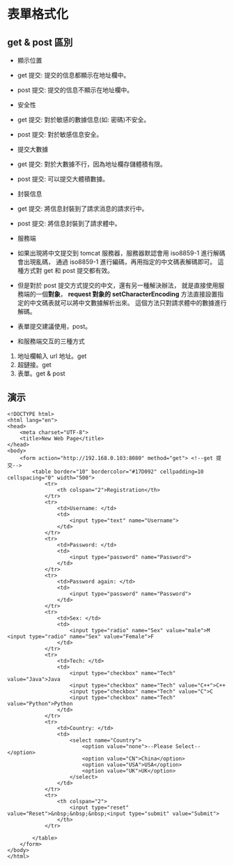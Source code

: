 # 表單格式化

## get & post 區別
- 顯示位置
 - get 提交: 提交的信息都顯示在地址欄中。
 - post 提交: 提交的信息不顯示在地址欄中。
- 安全性
 - get 提交: 對於敏感的數據信息(如: 密碼)不安全。
 - post 提交: 對於敏感信息安全。
- 提交大數據
 - get 提交: 對於大數據不行，因為地址欄存儲體積有限。
 - post 提交: 可以提交大體積數據。
- 封裝信息
 - get 提交: 將信息封裝到了請求消息的請求行中。
 - post 提交: 將信息封裝到了請求體中。
- 服務端
 - 如果出現將中文提交到 tomcat 服務器，服務器默認會用 iso8859-1 進行解碼會出現亂碼，
 通過 iso8859-1 進行編碼，再用指定的中文碼表解碼即可。
 這種方式對 get 和 post 提交都有效。
 - 但是對於 post 提交方式提交的中文，還有另一種解決辦法，
 就是直接使用服務端的一個**對象**，
 **request 對象的 setCharacterEncoding** 方法直接設置指定的中文碼表就可以將中文數據解析出來。
 這個方法只對請求體中的數據進行解碼。
 - 表單提交建議使用，post。

- 和服務端交互的三種方式
1. 地址欄輸入 url 地址。get
2. 超鏈接。get
3. 表單。get & post

## 演示
```
<!DOCTYPE html>
<html lang="en">
<head>
	<meta charset="UTF-8">
	<title>New Web Page</title>
</head>
<body>
	<form action="http://192.168.0.103:8080" method="get"> <!--get 提交-->
		<table border="10" bordercolor="#17D092" cellpadding=10 cellspacing="0" width="500">
			<tr>
				<th colspan="2">Registration</th>
			</tr>
			<tr>
				<td>Username: </td>
				<td>
					<input type="text" name="Username">
				</td>
			</tr>
			<tr>
				<td>Password: </td>
				<td>
					<input type="password" name="Password">
				</td>
			</tr>
			<tr>
				<td>Password again: </td>
				<td>
					<input type="password" name="Password">
				</td>
			</tr>
			<tr>
				<td>Sex: </td>
				<td>
					<input type="radio" name="Sex" value="male">M <input type="radio" name="Sex" value="Female">F
				</td>
			</tr>
			<tr>
				<td>Tech: </td>
				<td>
					<input type="checkbox" name="Tech" value="Java">Java
					<input type="checkbox" name="Tech" value="C++">C++
					<input type="checkbox" name="Tech" value="C">C
					<input type="checkbox" name="Tech" value="Python">Python
				</td>
			</tr>
			<tr>
				<td>Country: </td>
				<td>
					<select name="Country">
						<option value="none">--Please Select--</option>
						<option value="CN">China</option>
						<option value="USA">USA</option>
						<option value="UK">UK</option>
					</select>
				</td>
			</tr>
			<tr>
				<th colspan="2">
					<input type="reset" value="Reset">&nbsp;&nbsp;&nbsp;<input type="submit" value="Submit">
				</th>
			</tr>
			
		</table>
	</form>
</body>
</html>
```

